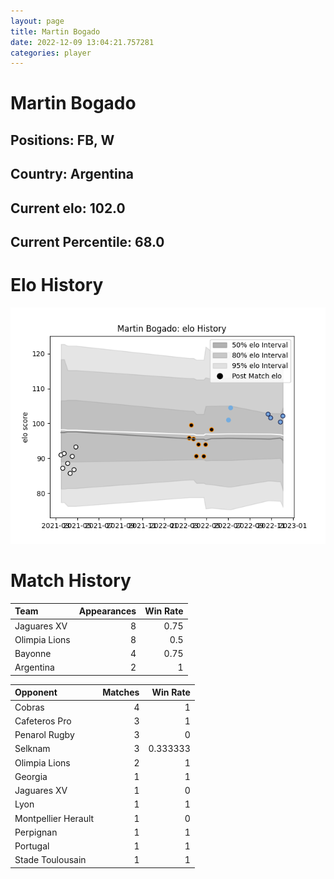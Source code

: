 ```yaml
---  
layout: page  
title: Martin Bogado  
date: 2022-12-09 13:04:21.757281  
categories: player  
---
```

# Martin Bogado

## Positions: FB, W

## Country: Argentina

## Current elo: 102.0

## Current Percentile: 68.0

# Elo History


![elo history](history_MartinBogado.png)
# Match History


| Team          |   Appearances |   Win Rate |
|:--------------|--------------:|-----------:|
| Jaguares XV   |             8 |       0.75 |
| Olimpia Lions |             8 |       0.5  |
| Bayonne       |             4 |       0.75 |
| Argentina     |             2 |       1    |

| Opponent            |   Matches |   Win Rate |
|:--------------------|----------:|-----------:|
| Cobras              |         4 |   1        |
| Cafeteros Pro       |         3 |   1        |
| Penarol Rugby       |         3 |   0        |
| Selknam             |         3 |   0.333333 |
| Olimpia Lions       |         2 |   1        |
| Georgia             |         1 |   1        |
| Jaguares XV         |         1 |   0        |
| Lyon                |         1 |   1        |
| Montpellier Herault |         1 |   0        |
| Perpignan           |         1 |   1        |
| Portugal            |         1 |   1        |
| Stade Toulousain    |         1 |   1        |